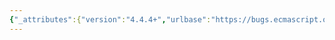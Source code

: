 ```yaml
---
{"_attributes":{"version":"4.4.4+","urlbase":"https://bugs.ecmascript.org/","maintainer":"dherman@mozilla.com"},"bug":{"bug_id":1516,"creation_ts":"2013-05-17 17:28:00 -0700","short_desc":"15.13.6.4.{10,11}: step 1 typos","delta_ts":"2013-07-15 17:03:50 -0700","product":"Draft for 6th Edition","component":"editorial issue","version":"Rev 15: May 14, 2013 Draft","rep_platform":"All","op_sys":"All","bug_status":"RESOLVED","resolution":"FIXED","priority":"Normal","bug_severity":"minor","everconfirmed":true,"reporter":{"uid":"jmdyck","name":"Michael Dyck"},"assigned_to":{"uid":"allen","name":"Allen Wirfs-Brock"},"long_desc":[{"commentid":4066,"comment_count":0,"who":{"uid":"jmdyck","name":"Michael Dyck"},"bug_when":"2013-05-17 17:28:38 -0700","thetext":"In  15.13.6.4.10 \"TypedArray.prototype.@@elementGet ( index )\"\nand 15.13.6.4.11 \"TypedArray.prototype.@@elementSet ( index, value )\",\nstep 1 says:\n    Assert: Type(index) is number and index is an integer.\n\nChange \"number\" to \"Number\".\n\nPut the second \"index\" in an italic font."},{"commentid":4200,"comment_count":1,"who":{"uid":"allen","name":"Allen Wirfs-Brock"},"bug_when":"2013-06-17 15:06:15 -0700","thetext":"fixed in rev 16 editor's draft"},{"commentid":4449,"comment_count":2,"who":{"uid":"allen","name":"Allen Wirfs-Brock"},"bug_when":"2013-07-15 17:03:50 -0700","thetext":"fixed in rev16 draft.  July 15, 2013"}]}}
---
```


